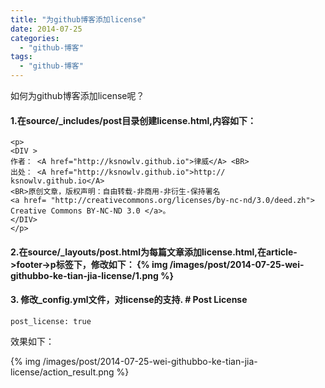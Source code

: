 ```yaml
---
title: "为github博客添加license"
date: 2014-07-25
categories:
  - "github-博客"
tags:
  - "github-博客"
---
```

<!--more-->
如何为github博客添加license呢？

<!--more-->

#### 1.在source/_includes/post目录创建license.html,内容如下：
    <p> 
    <DIV >
    作者： <A href="http://ksnowlv.github.io">律威</A> <BR>
    出处： <A href="http://ksnowlv.github.io">http://    ksnowlv.github.io</A> 
    <BR>原创文章，版权声明：自由转载-非商用-非衍生-保持署名
    <a href= "http://creativecommons.org/licenses/by-nc-nd/3.0/deed.zh"> Creative Commons BY-NC-ND 3.0 </a>。 
    </DIV>
    </p>


#### 2.在source/_layouts/post.html为每篇文章添加license.html,在article->footer->p标签下，修改如下：  {% img /images/post/2014-07-25-wei-githubbo-ke-tian-jia-license/1.png %}

#### 3. 修改_config.yml文件，对license的支持.    # Post License
    post_license: true

效果如下：

 {% img /images/post/2014-07-25-wei-githubbo-ke-tian-jia-license/action_result.png %}